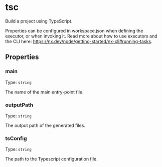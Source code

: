 # tsc

Build a project using TypeScript.

Properties can be configured in workspace.json when defining the executor, or when invoking it.
Read more about how to use executors and the CLI here: https://nx.dev/node/getting-started/nx-cli#running-tasks.

## Properties

### main

Type: `string`

The name of the main entry-point file.

### outputPath

Type: `string`

The output path of the generated files.

### tsConfig

Type: `string`

The path to the Typescript configuration file.
